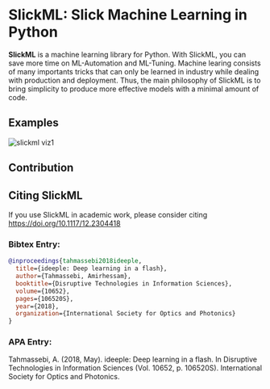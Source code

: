 # SlickML: Slick Machine Learning in Python

**SlickML** is a machine learning library for Python. With SlickML, you can save more time on ML-Automation and ML-Tuning. Machine learing consists of many importants tricks that can only be learned in industry while dealing with production and deployment. Thus, the main philosophy of SlickML is to bring simplicity to produce more effective models with a minimal amount of code.

## Examples
![slickml viz1](https://github.com/amirhessam88/slick-ml/blob/master/assets/images/metrics2.png)
## Contribution


## Citing SlickML
If you use SlickML in academic work, please consider citing https://doi.org/10.1117/12.2304418
### Bibtex Entry:
```bib
@inproceedings{tahmassebi2018ideeple,
  title={ideeple: Deep learning in a flash},
  author={Tahmassebi, Amirhessam},
  booktitle={Disruptive Technologies in Information Sciences},
  volume={10652},
  pages={106520S},
  year={2018},
  organization={International Society for Optics and Photonics}
}
```
### APA Entry:

Tahmassebi, A. (2018, May). ideeple: Deep learning in a flash. In Disruptive Technologies in Information Sciences (Vol. 10652, p. 106520S). International Society for Optics and Photonics.

